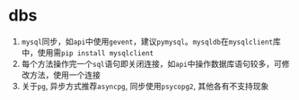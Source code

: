 # dbs
1. `mysql`同步，如`api`中使用`gevent`，建议`pymysql`。`mysqldb`在`mysqlclient`库中，使用需`pip install mysqlclient`
2. 每个方法操作完一个`sql`语句即关闭连接，如`api`中操作数据库语句较多，可修改方法，使用一个连接
3. 关于`pg`, 异步方式推荐`asyncpg`, 同步使用`psycopg2`, 其他各有不支持现象


